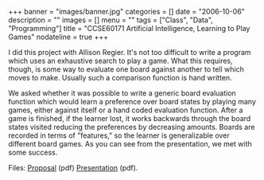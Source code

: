 +++
banner = "images/banner.jpg"
categories = []
date = "2006-10-06"
description = ""
images = []
menu = ""
tags = ["Class", "Data", "Programming"]
title = "CCSE60171 Artificial Intelligence, Learning to Play Games"
nodateline = true
+++


I did this project with Allison Regier. It's not too difficult to write a program which uses an exhaustive search to play a game. What this requires, though, is some way to evaluate one board against another to tell which moves to make. Usually such a comparison function is hand written.

We asked whether it was possible to write a generic board evaluation function which would learn a preference over board states by playing many games, either against itself or a hand coded evaluation function. After a game is finished, if the learner lost, it works backwards through the board states visited reducing the preferences by decreasing amounts. Boards are recorded in terms of "features," so the learner is generalizable over different board games. As you can see from the presentation, we met with some success.



Files: [Proposal](images/proposal.pdf) (pdf) [Presentation](images/pres.pdf) (pdf).